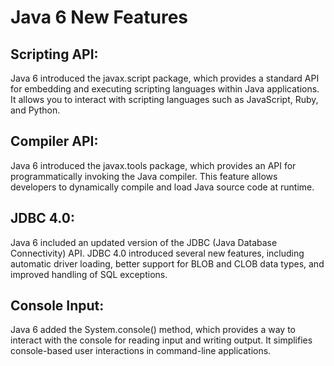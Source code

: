 # Java 6 New Features

## Scripting API: 
Java 6 introduced the javax.script package, which provides a standard API for embedding and executing scripting languages within Java applications. It allows you to interact with scripting languages such as JavaScript, Ruby, and Python.
    
## Compiler API: 
Java 6 introduced the javax.tools package, which provides an API for programmatically invoking the Java compiler. This feature allows developers to dynamically compile and load Java source code at runtime.
    
## JDBC 4.0: 
Java 6 included an updated version of the JDBC (Java Database Connectivity) API. JDBC 4.0 introduced several new features, including automatic driver loading, better support for BLOB and CLOB data types, and improved handling of SQL exceptions.   
    
## Console Input: 
Java 6 added the System.console() method, which provides a way to interact with the console for reading input and writing output. It simplifies console-based user interactions in command-line applications.
    
<!--stackedit_data:
eyJoaXN0b3J5IjpbLTExNTMxMTU1ODJdfQ==
-->